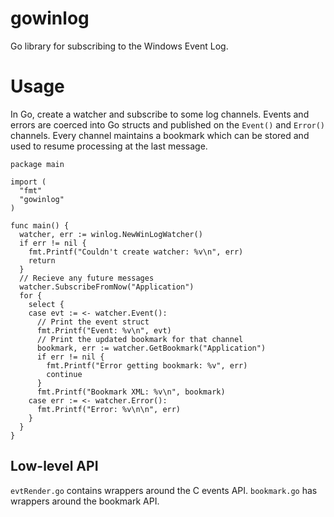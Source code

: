# gowinlog
Go library for subscribing to the Windows Event Log.

Usage
=======

In Go, create a watcher and subscribe to some log channels. Events and errors are coerced into Go structs and published on the `Event()` and `Error()` channels. Every channel maintains a bookmark which can be stored and used to resume processing at the last message. 

```
package main

import (
  "fmt"
  "gowinlog"
)

func main() {
  watcher, err := winlog.NewWinLogWatcher()
  if err != nil {
    fmt.Printf("Couldn't create watcher: %v\n", err)
    return
  }
  // Recieve any future messages
  watcher.SubscribeFromNow("Application")
  for {
    select {
    case evt := <- watcher.Event():
      // Print the event struct
      fmt.Printf("Event: %v\n", evt)
      // Print the updated bookmark for that channel
      bookmark, err := watcher.GetBookmark("Application")
      if err != nil {
        fmt.Printf("Error getting bookmark: %v", err)
        continue
      }
      fmt.Printf("Bookmark XML: %v\n", bookmark)
    case err := <- watcher.Error():
      fmt.Printf("Error: %v\n\n", err)
    }
  }
}
```

Low-level API
------

`evtRender.go` contains wrappers around the C events API. `bookmark.go` has wrappers around the bookmark API.
